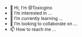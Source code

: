 - 👋 Hi, I’m @Toxicgino
- 👀 I’m interested in ...
- 🌱 I’m currently learning ...
- 💞️ I’m looking to collaborate on ...
- 📫 How to reach me ...

<!---
Toxicgino/Toxicgino is a ✨ special ✨ repository because its `README.md` (this file) appears on your GitHub profile.
You can click the Preview link to take a look at your changes.
--->
